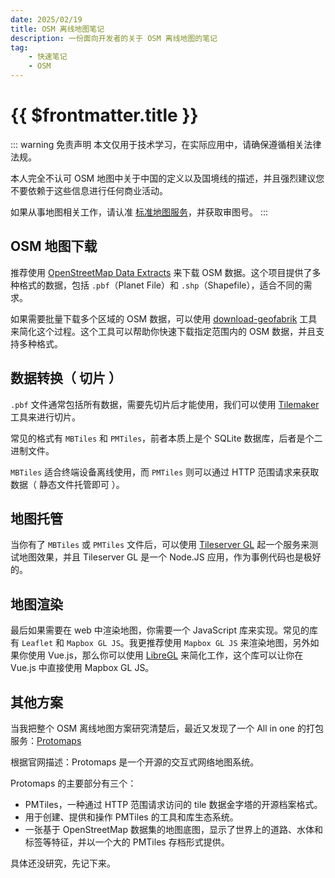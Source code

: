 ```yaml
---
date: 2025/02/19
title: OSM 离线地图笔记
description: 一份面向开发者的关于 OSM 离线地图的笔记
tag:
    - 快速笔记
    - OSM
---
```


# {{ $frontmatter.title }}

::: warning 免责声明
本文仅用于技术学习，在实际应用中，请确保遵循相关法律法规。

本人完全不认可 OSM 地图中关于中国的定义以及国境线的描述，并且强烈建议您不要依赖于这些信息进行任何商业活动。

如果从事地图相关工作，请认准 [标准地图服务](http://bzdt.ch.mnr.gov.cn/)，并获取审图号。
:::

## OSM 地图下载

推荐使用 [OpenStreetMap Data Extracts](https://download.geofabrik.de/) 来下载 OSM 数据。这个项目提供了多种格式的数据，包括 `.pbf`（Planet File）和 `.shp`（Shapefile），适合不同的需求。

如果需要批量下载多个区域的 OSM 数据，可以使用 [download-geofabrik](https://github.com/julien-noblet/download-geofabrik) 工具来简化这个过程。这个工具可以帮助你快速下载指定范围内的 OSM 数据，并且支持多种格式。

## 数据转换（ 切片 ）

`.pbf` 文件通常包括所有数据，需要先切片后才能使用，我们可以使用 [Tilemaker](https://github.com/systemed/tilemaker) 工具来进行切片。

常见的格式有 `MBTiles` 和 `PMTiles`，前者本质上是个 SQLite 数据库，后者是个二进制文件。

`MBTiles` 适合终端设备离线使用，而 `PMTiles` 则可以通过 HTTP 范围请求来获取数据（ 静态文件托管即可 ）。

## 地图托管

当你有了 `MBTiles` 或 `PMTiles` 文件后，可以使用 [Tileserver GL](https://github.com/maptiler/tileserver-gl) 起一个服务来测试地图效果，并且 Tileserver GL 是一个 Node.JS 应用，作为事例代码也是极好的。

## 地图渲染

最后如果需要在 web 中渲染地图，你需要一个 JavaScript 库来实现。常见的库有 `Leaflet` 和 `Mapbox GL JS`。我更推荐使用 `Mapbox GL JS` 来渲染地图，另外如果你使用 Vue.js，那么你可以使用 [LibreGL](https://libregl.vercel.app/) 来简化工作，这个库可以让你在 Vue.js 中直接使用 Mapbox GL JS。

## 其他方案

当我把整个 OSM 离线地图方案研究清楚后，最近又发现了一个 All in one 的打包服务：[Protomaps](https://docs.protomaps.com/) 

根据官网描述：Protomaps 是一个开源的交互式网络地图系统。

Protomaps 的主要部分有三个：

- PMTiles，一种通过 HTTP 范围请求访问的 tile 数据金字塔的开源档案格式。
- 用于创建、提供和操作 PMTiles 的工具和库生态系统。
- 一张基于 OpenStreetMap 数据集的地图底图，显示了世界上的道路、水体和标签等特征，并以一个大的 PMTiles 存档形式提供。

具体还没研究，先记下来。
